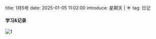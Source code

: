 title: 1月5号
date: 2025-01-05 11:02:00
introduce: 星期天 | ☀️
tag: 日记

#### 学习&记录
![1](/static/img/2025/01/05/1.jpg)

